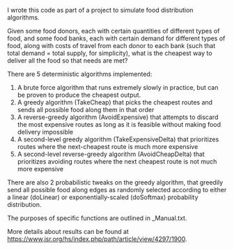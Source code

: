 I wrote this code as part of a project to simulate food distribution algorithms.

Given some food donors, each with certain quantities of different types of food, and some food banks, each with certain demand for different types of food, along with costs of travel from each donor to each bank (such that total demand = total supply, for simplicity), what is the cheapest way to deliver all the food so that needs are met?

There are 5 deterministic algorithms implemented:
1. A brute force algorithm that runs extremely slowly in practice, but can be proven to produce the cheapest output.
2. A greedy algorithm (TakeCheap) that picks the cheapest routes and sends all possible food along them in that order
3. A reverse-greedy algorithm (AvoidExpensive) that attempts to discard the most expensive routes as long as it is feasible without making food delivery impossible
4. A second-level greedy algorithm (TakeExpensiveDelta) that prioritizes routes where the next-cheapest route is much more expensive
5. A second-level reverse-greedy algorithm (AvoidCheapDelta) that prioritizes avoiding routes where the next cheapest route is not much more expensive

There are also 2 probabilistic tweaks on the greedy algorithm, that greedily send all possible food along edges as randomly selected according to either a linear (doLinear) or exponentially-scaled (doSoftmax) probability distribution.

The purposes of specific functions are outlined in _Manual.txt.

More details about results can be found at https://www.jsr.org/hs/index.php/path/article/view/4297/1900.
